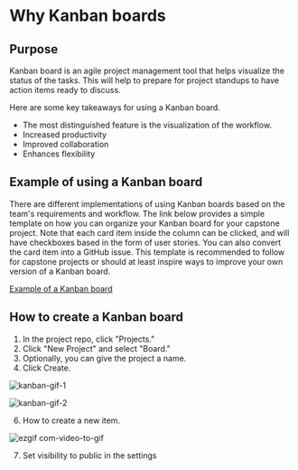 # Why Kanban boards

## Purpose
Kanban board is an agile project management tool that helps visualize the status of the tasks. This will help to prepare for project standups to have action items ready to discuss.

Here are some key takeaways for using a Kanban board.
- The most distinguished feature is the visualization of the workflow.
- Increased productivity
- Improved collaboration
- Enhances flexibility

## Example of using a Kanban board
There are different implementations of using Kanban boards based on the team's requirements and workflow. The link below provides a simple template on how you can organize your Kanban board for your capstone project. Note that each card item inside the column can be clicked, and will have checkboxes based in the form of user stories. You can also convert the card item into a GitHub issue. This template is recommended to follow for capstone projects or should at least inspire ways to improve your own version of a Kanban board.

[Example of a Kanban board](https://github.com/users/crespohector/projects/13/views/2)

## How to create a Kanban board

1. In the project repo, click "Projects."
2. Click "New Project" and select "Board."
4. Optionally, you can give the project a name.
5. Click Create.

![kanban-gif-1](https://github.com/crespohector/welcome-to-mod-7/assets/76798385/abc2e73d-e44a-464c-9e87-a08b8cee6b6e)

![kanban-gif-2](https://github.com/crespohector/welcome-to-mod-7/assets/76798385/64d20fc9-f49a-4918-8d3b-c7cd07bb652f)

6. How to create a new item.
   
![ezgif com-video-to-gif](https://github.com/crespohector/welcome-to-mod-7/assets/76798385/cd2fe500-22ea-4e06-9513-a37e185f140d)

7. Set visibility to public in the settings
